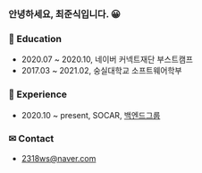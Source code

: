 ### 안녕하세요, 최준식입니다. 😀
###  📝 Education

- 2020.07 ~ 2020.10, 네이버 커넥트재단 부스트캠프
- 2017.03 ~ 2021.02, 숭실대학교 소프트웨어학부

### 🏢 Experience

- 2020.10 ~ present, SOCAR, [백엔드그룹](https://github.com/socar-sven)

### ✉ Contact

* 2318ws@naver.com
